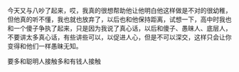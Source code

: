 今天又与八吵了起来，哎，我真的很想帮助他让他明白他这样做是不对的很幼稚，但他真的听不懂，我也就也放弃了，以后也和他保持距离，试想一下，高中时我也和一个傻子争执了起来，只是因为我说了真心话，以后和傻子、愚昧人、底层人，不要讲太多真心话，有些讲些可以，以促进人心，但是不可以深交，这样只会让你变得和他们一样愚昧无知。

要多和聪明人接触多和有钱人接触